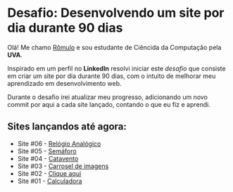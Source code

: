 # Desafio: Desenvolvendo um site por dia durante 90 dias

Olá! Me chamo [Rômulo](https://www.linkedin.com/in/romulolss/) e sou estudante de Ciêncida da Computação pela **UVA**.

Inspirado em um perfil no **LinkedIn** resolvi iniciar este _desafio_ que consiste em criar um site por dia durante 90 dias, com o intuito de melhorar meu aprendizado em desenvolvimento web.

Durante o desafio irei atualizar meu progresso, adicionando um novo commit por aqui a cada site lançado, contando o que eu fiz e aprendi.

## Sites lançandos até agora:

- Site #06 - [Relógio Analógico](https://romulohe4rt.github.io/90sites90days/90sites-challenge/06-relogioanalogico)
- Site #05 - [Semáforo](https://romulohe4rt.github.io/90sites90days/90sites-challenge/05-semaforo)
- Site #04 - [Catavento](https://romulohe4rt.github.io/90sites90days/90sites-challenge/04-catavento)
- Site #03 - [Carrosel de imagens](https://romulohe4rt.github.io/90sites90days/90sites-challenge/03-carroseldeimagens)
- Site #02 - [Clique aqui](https://romulohe4rt.github.io/90sites90days/90sites-challenge/02-cliqueaqui/)
- Site #01 - [Calculadora](https://romulohe4rt.github.io/90sites90days/90sites-challenge/01-calculadora/)
